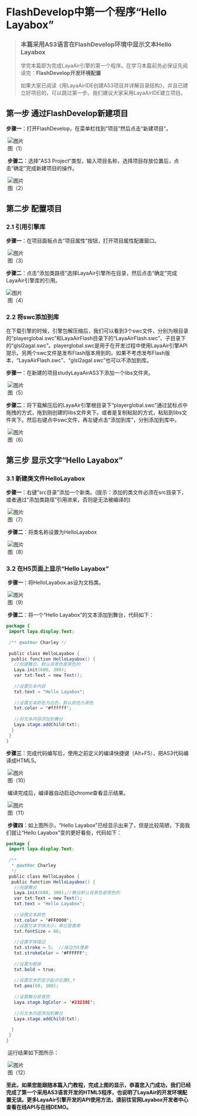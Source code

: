 # FlashDevelop中第一个程序“Hello Layabox”

> ### 本篇采用AS3语言在FlashDevelop环境中显示文本Hello Layabox
> 学完本篇即为完成LayaAir引擎的第一个程序。在学习本篇前务必保证先阅读完：**FlashDevelop开发环境配置**
>
> 如果大家已阅读《用LayaAirIDE创建AS3项目并详解目录结构》，并且已建立好项目的，可以跳过第一步。我们建议大家采用LayaAirIDE建立项目。
>



## **第一步 通过FlashDevelop新建项目**

​    **步骤一**：打开FlashDevelop，在菜单栏找到“项目”然后点击“新建项目”。

​    ![图片](img/1.png)<br/>
​   图（1）

​    **步骤二**：选择”AS3 Project“类型，输入项目名称，选择项目存放位置后，点击“确定”完成新建项目的操作。

​    ![图片](img/2.png)<br/>
​   图（2）

  

## **第二步 配置项目**

### 2.1 引用引擎库       

**步骤一**：在项目面板点击“项目属性”按钮，打开项目属性配置窗口。

​    ![图片](img/3.png)<br/>
​   图（3）

​    **步骤二**：点击“添加类路径”选择LayaAir引擎所在目录，然后点击“确定”完成LayaAir引擎库的引用。

![图片](img/4.png)<br/>
​   图（4）

 

### 2.2 将swc添加到库

​    在下载引擎的时候，引擎包解压缩后，我们可以看到3个swc文件，分别为根目录的“playerglobal.swc”和LayaAirFlash目录下的“LayaAirFlash.swc”、子目录下的“glsl2agal.swc”。playerglobal.swc是用于在开发过程中使用LayaAir引擎API提示。另两个swc文件是发布Flash版本用到的。如果不考虑发布Flash版本，“LayaAirFlash.swc”、“glsl2agal.swc”也可以不添加到库。

​    **步骤一**：在新建的项目studyLayaAirAS3下添加一个libs文件夹。

​    ![图片](img/5.png)<br/>
​   图（5）

​    **步骤二**：将下载解压后的LayaAir引擎根目录下“playerglobal.swc”通过鼠标点中拖拽的方式，拖到刚创建的libs文件夹下。或者是复制粘贴的方式，粘贴到libs文件夹下。然后右键点中swc文件，再左键点击“添加到库”，分别添加到库中。

​    ![图片](img/6.png)<br/>
​   图（6）

 



## **第三步 显示文字“Hello Layabox”**

### 3.1 新建类文件HelloLayabox

​    **步骤一**：右键“src目录”添加一个新类。(提示：添加的类文件必须在src目录下，或者通过“添加类路径”引用进来，否则是无法被编译的)

​    ![图片](img/7.png)<br/>
​   图（7）

​    **步骤二**：将类名称设置为HelloLayabox

​    ![图片](img/8.png)<br/>
​   图（8）

### 3.2 在H5页面上显示“Hello Layabox”

​    **步骤一**：将HelloLayabox.as设为文档类。

​    ![图片](img/9.png)<br/>
​   图（9）

​    **步骤二**：将一个“Hello Layabox”的文本添加到舞台，代码如下：

```java
package {
 import laya.display.Text;
  
 /** @author Charley */
  
 public class HelloLayabox {
  public function HelloLayabox() {
   //创建舞台，默认背景色是黑色的
   Laya.init(600, 300);
   var txt:Text = new Text();
    
   //设置文本内容
   txt.text = "Hello Layabox";
    
   //设置文本颜色为白色，默认颜色为黑色
   txt.color = '#ffffff';
    
   //将文本内容添加到舞台 
   Laya.stage.addChild(txt);
  }
 }
}
```

​    **步骤三**：完成代码编写后，使用之前定义的编译快捷键（Alt+F5），把AS3代码编译成HTML5。

​    ![图片](img/10.png)<br/>
​   图（10）

​        编译完成后，编译器自动启动chrome查看显示结果。

​    ![图片](img/11.png)<br/>
​   图（11）

​    **步骤四**：如上图所示，“Hello Layabox”已经显示出来了，但是比较简陋，下面我们就让“Hello Layabox”变的更好看些，代码如下：

```java
package {
 import laya.display.Text;
  
 /**
  * @author Charley
  */
 public class HelloLayabox {
  public function HelloLayabox() {
   //创建舞台
   Laya.init(600, 300);//舞台默认背景色是黑色的
   var txt:Text = new Text();
   txt.text = "Hello Layabox";
    
   //设置文本颜色
   txt.color = '#FF0000';
   //设置文本字体大小，单位是像素
   txt.fontSize = 66;
    
   //设置字体描边
   txt.stroke = 5;  //描边为5像素
   txt.strokeColor = '#FFFFFF';
    
   //设置为粗体
   txt.bold = true;
    
   //设置文本的显示起点位置X,Y
   txt.pos(60, 100);
    
   //设置舞台背景色
   Laya.stage.bgColor = '#23238E';
    
   //将文本内容添加到舞台
   Laya.stage.addChild(txt);
   
  }
 }
}
```

​    运行结果如下图所示：

​    ![图片](img/12.png)<br/>
​   图（12）



**至此，如果您能跟随本篇入门教程，完成上图的显示，恭喜您入门成功，我们已经完成了第一个采用AS3语言开发的HTML5程序，也说明了LayaAir的开发环境配置无误。更多LayaAir引擎开发的API使用方法，请前往官网Layabox开发者中心查看在线API与在线DEMO。**
